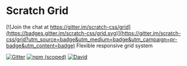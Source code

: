 # Scratch Grid

[![Join the chat at https://gitter.im/scratch-css/grid](https://badges.gitter.im/scratch-css/grid.svg)](https://gitter.im/scratch-css/grid?utm_source=badge&utm_medium=badge&utm_campaign=pr-badge&utm_content=badge)
Flexible responsive grid system 

[![Gitter](https://img.shields.io/gitter/room/nwjs/nw.js.svg)](https://gitter.im/scratch-css/)
[![npm (scoped)](https://img.shields.io/npm/v/@nikoloza/scratch-grid.svg)](https://www.npmjs.com/package/@nikoloza/scratch-grid)
[![David](https://img.shields.io/david/scratch-css/grid.svg)](https://www.npmjs.com/package/@nikoloza/scratch-grid)
